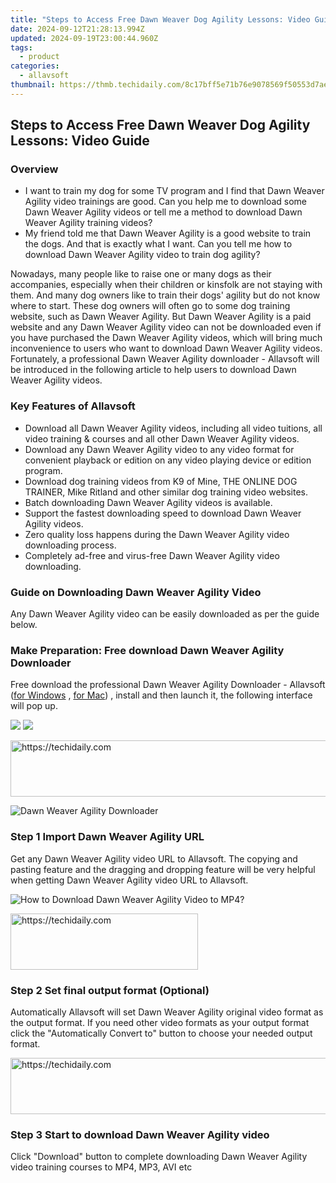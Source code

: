 ```yaml
---
title: "Steps to Access Free Dawn Weaver Dog Agility Lessons: Video Guide"
date: 2024-09-12T21:28:13.994Z
updated: 2024-09-19T23:00:44.960Z
tags:
  - product
categories:
  - allavsoft
thumbnail: https://thmb.techidaily.com/8c17bff5e71b76e9078569f50553d7aee9842859c375aac80dbab691c4377bde.jpg
---
```


## Steps to Access Free Dawn Weaver Dog Agility Lessons: Video Guide

### Overview

* I want to train my dog for some TV program and I find that Dawn Weaver Agility video trainings are good. Can you help me to download some Dawn Weaver Agility videos or tell me a method to download Dawn Weaver Agility training videos?
* My friend told me that Dawn Weaver Agility is a good website to train the dogs. And that is exactly what I want. Can you tell me how to download Dawn Weaver Agility video to train dog agility?

Nowadays, many people like to raise one or many dogs as their accompanies, especially when their children or kinsfolk are not staying with them. And many dog owners like to train their dogs' agility but do not know where to start. These dog owners will often go to some dog training website, such as Dawn Weaver Agility. But Dawn Weaver Agility is a paid website and any Dawn Weaver Agility video can not be downloaded even if you have purchased the Dawn Weaver Agility videos, which will bring much inconvenience to users who want to download Dawn Weaver Agility videos. Fortunately, a professional Dawn Weaver Agility downloader - Allavsoft will be introduced in the following article to help users to download Dawn Weaver Agility videos.

### Key Features of Allavsoft

* Download all Dawn Weaver Agility videos, including all video tuitions, all video training & courses and all other Dawn Weaver Agility videos.
* Download any Dawn Weaver Agility video to any video format for convenient playback or edition on any video playing device or edition program.
* Download dog training videos from K9 of Mine, THE ONLINE DOG TRAINER, Mike Ritland and other similar dog training video websites.
* Batch downloading Dawn Weaver Agility videos is available.
* Support the fastest downloading speed to download Dawn Weaver Agility videos.
* Zero quality loss happens during the Dawn Weaver Agility video downloading process.
* Completely ad-free and virus-free Dawn Weaver Agility video downloading.

### Guide on Downloading Dawn Weaver Agility Video

Any Dawn Weaver Agility video can be easily downloaded as per the guide below.

### Make Preparation: Free download Dawn Weaver Agility Downloader

Free download the professional Dawn Weaver Agility Downloader - Allavsoft ([for Windows](https://tools.techidaily.com/allavsoft/products/) , [for Mac](https://tools.techidaily.com/allavsoft/products/)) , install and then launch it, the following interface will pop up.

[![](https://www.allavsoft.com/how-to/../images/how-to/free-download-win.jpg)](https://tools.techidaily.com/allavsoft/products/) [![](https://www.allavsoft.com/how-to/../images/how-to/free-download-mac.jpg)](https://tools.techidaily.com/allavsoft/products/)

<!-- affiliate ads begin -->
<a href="https://ephamedtechinc.pxf.io/c/5597632/2137227/26400" target="_top" id="2137227">
  <img src="//a.impactradius-go.com/display-ad/26400-2137227" border="0" alt="https://techidaily.com" width="728" height="90"/>
</a>
<img height="0" width="0" src="https://ephamedtechinc.pxf.io/i/5597632/2137227/26400" style="position:absolute;visibility:hidden;" border="0" />
<!-- affiliate ads end -->

![Dawn Weaver Agility Downloader](https://www.allavsoft.com/how-to/../images/allavsoft/screen-shot-600.jpg)

### Step 1 Import Dawn Weaver Agility URL

Get any Dawn Weaver Agility video URL to Allavsoft. The copying and pasting feature and the dragging and dropping feature will be very helpful when getting Dawn Weaver Agility video URL to Allavsoft.

![How to Download Dawn Weaver Agility Video to MP4?](https://www.allavsoft.com/how-to/../images/how-to/download-rtmp-video/download-rtmp-video.jpg)

<!-- affiliate ads begin -->
<a href="https://laganoo.pxf.io/c/5597632/1521325/16446" target="_top" id="1521325">
  <img src="//a.impactradius-go.com/display-ad/16446-1521325" border="0" alt="https://techidaily.com" width="300" height="90"/>
</a>
<img height="0" width="0" src="https://laganoo.pxf.io/i/5597632/1521325/16446" style="position:absolute;visibility:hidden;" border="0" />
<!-- affiliate ads end -->

### Step 2 Set final output format (Optional)

Automatically Allavsoft will set Dawn Weaver Agility original video format as the output format. If you need other video formats as your output format click the "Automatically Convert to" button to choose your needed output format.

<!-- affiliate ads begin -->
<a href="https://appsumo.8odi.net/c/5597632/2082529/7443" target="_top" id="2082529">
  <img src="//a.impactradius-go.com/display-ad/7443-2082529" border="0" alt="https://techidaily.com" width="728" height="90"/>
</a>
<img height="0" width="0" src="https://appsumo.8odi.net/i/5597632/2082529/7443" style="position:absolute;visibility:hidden;" border="0" />
<!-- affiliate ads end -->

### Step 3 Start to download Dawn Weaver Agility video

Click "Download" button to complete downloading Dawn Weaver Agility video training courses to MP4, MP3, AVI etc

<ins class="adsbygoogle"
     style="display:block"
     data-ad-format="autorelaxed"
     data-ad-client="ca-pub-7571918770474297"
     data-ad-slot="1223367746"></ins>

<ins class="adsbygoogle"
     style="display:block"
     data-ad-client="ca-pub-7571918770474297"
     data-ad-slot="8358498916"
     data-ad-format="auto"
     data-full-width-responsive="true"></ins>
